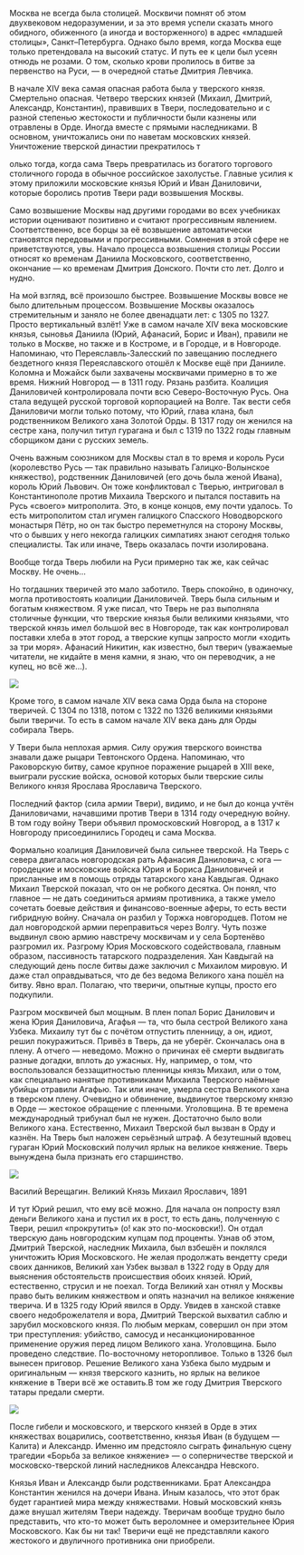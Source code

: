 Москва не всегда была столицей. Москвичи помнят об этом двухвековом недоразумении, и за это время успели сказать много обидного, обиженного (а иногда и восторженного) в адрес «младшей столицы», Санкт–Петербурга. Однако было время, когда Москва еще только претендовала на высокий статус. И путь ее к цели был усеян отнюдь не розами. О том, сколько крови пролилось в битве за первенство на Руси, — в очередной статье Дмитрия Левчика.

В начале XIV века самая опасная работа была у тверского князя. Смертельно опасная. Четверо тверских князей (Михаил, Дмитрий, Александр, Константин), правивших в Твери, последовательно и с разной степенью жестокости и публичности были казнены или отравлены в Орде. Иногда вместе с прямыми наследниками. В основном, уничтожались они по наветам московских князей. Уничтожение тверской династии прекратилось т

олько тогда, когда сама Тверь превратилась из богатого торгового столичного города в обычное российское захолустье. Главные усилия к этому приложили московские князья Юрий и Иван Даниловичи, которые боролись против Твери ради возвышения Москвы.

Само возвышение Москвы над другими городами во всех учебниках истории оценивают позитивно и считают прогрессивным явлением. Соответственно, все борцы за её возвышение автоматически становятся передовыми и прогрессивными. Сомнения в этой сфере не приветствуются, увы. Начало процесса возвышения столицы России относят ко временам Даниила Московского, соответственно, окончание — ко временам Дмитрия Донского. Почти сто лет. Долго и нудно. 

На мой взгляд, всё произошло быстрее. Возвышение Москвы вовсе не было длительным процессом. Возвышение Москвы оказалось стремительным и заняло не более двенадцати лет: с 1305 по 1327. Просто вертикальный взлёт! Уже в самом начале XIV века московские князья, сыновья Даниила (Юрий, Афанасий, Борис и Иван), правили не только в Москве, но также и в Костроме, и в Городце, и в Новгороде. Напоминаю, что Переяславль-Залесский по завещанию последнего бездетного князя Переяславского отошёл к Москве ещё при Данииле. Коломна и Можайск были захвачены москвичами примерно в то же время. Нижний Новгород — в 1311 году. Рязань разбита. Коалиция Даниловичей контролировала почти всю Северо-Восточную Русь. Она стала ведущей русской торговой корпорацией на Волге. Так вести себя Даниловичи могли только потому, что Юрий, глава клана, был родственником Великого хана Золотой Орды. В 1317 году он женился на сестре хана, получил титул гурагана и был с 1319 по 1322 годы главным сборщиком дани с русских земель. 

Очень важным союзником для Москвы стал в то время и король Руси (королевство Русь — так правильно называть Галицко-Волынское княжество), родственник Даниловичей (его дочь была женой Ивана), король Юрий Львович. Он тоже конфликтовал с Тверью, интриговал в Константинополе против Михаила Тверского и пытался поставить на Русь «своего» митрополита. Это, в конце концов, ему почти удалось. То есть митрополитом стал игумен галицкого Спасского Новодворского монастыря Пётр, но он так быстро переметнулся на сторону Москвы, что о бывших у него некогда галицких симпатиях знают сегодня только специалисты. Так или иначе, Тверь оказалась почти изолирована. 

Вообще тогда Тверь любили на Руси примерно так же, как сейчас Москву. Не очень…

Но тогдашних тверичей это мало заботило. Тверь спокойно, в одиночку, могла противостоять коалиции Даниловичей. Тверь была сильным и богатым княжеством. Я уже писал, что Тверь не раз выполняла столичные функции, что тверские князья были великими князьями, что тверской князь имел большой вес в Новгороде, так как контролировал поставки хлеба в этот город, а тверские купцы запросто могли «ходить за три моря». Афанасий Никитин, как известно, был тверич (уважаемые читатели, не кидайте в меня камни, я знаю, что он переводчик, а не купец, но всё же…).   


![](https://assets.discours.io/unsafe/900x/production/image/05cbf3f0-a54c-11e8-bfc7-9b5979ddfe3f.png)  


Кроме того, в самом начале XIV века сама Орда была на стороне тверичей. С 1304 по 1318, потом с 1322 по 1326 великими князьями были тверичи. То есть в самом начале XIV века дань для Орды собирала Тверь.

У Твери была неплохая армия. Силу оружия тверского воинства знавали даже рыцари Тевтонского Ордена. Напоминаю, что Раковорскую битву, самое крупное поражение рыцарей в XIII веке, выиграли русские войска, основой которых были тверские силы Великого князя Ярослава Ярославича Тверского. 

Последний фактор (сила армии Твери), видимо, и не был до конца учтён Даниловичами, начавшими против Твери в 1314 году очередную войну. В том году войну Твери объявил промосковский Новгород, а в 1317 к Новгороду присоединились Городец и сама Москва.

Формально коалиция Даниловичей была сильнее тверской. На Тверь с севера двигалась новгородская рать Афанасия Даниловича, с юга — городецкие и московские войска Юрия и Бориса Даниловичей и присланные им в помощь отряды татарского хана Кавдыгая. Однако Михаил Тверской показал, что он не робкого десятка. Он понял, что главное — не дать соединиться армиям противника, а также умело сочетать боевые действия и финансово-военные аферы, то есть вести гибридную войну. Сначала он разбил у Торжка новгородцев. Потом не дал новгородской армии переправиться через Волгу. Чуть позже выдвинул свою армию навстречу москвичам и у села Бортенёво разгромил их. Разгрому Юрия Московского содействовала, главным образом, пассивность татарского подразделения. Хан Кавдыгай на следующий день после битвы даже заключил с Михаилом мировую. И даже стал оправдываться, что де без ведома Великого хана пошёл на битву. Явно врал. Полагаю, что тверичи, опытные купцы, просто его подкупили.

Разгром москвичей был мощным. В плен попал Борис Данилович и жена Юрия Даниловича, Агафья — та, что была сестрой Великого хана Узбека. Михаилу тут бы с почётом отпустить пленницу, а он, идиот, решил покуражиться. Привёз в Тверь, да не уберёг. Скончалась она в плену. А отчего — неведомо. Можно о причинах её смерти выдвигать разные догадки, вплоть до ужасных. Ну, например, о том, что воспользовался беззащитностью пленницы князь Михаил, или о том, как специально нанятые противниками Михаила Тверского наёмные убийцы отравили Агафью. Так или иначе, умерла сестра Великого хана в тверском плену. Очевидно и обвинение, выдвинутое тверскому князю в Орде — жестокое обращение с пленными. Уголовщина. В те времена международный трибунал был не нужен. Достаточно было воли Великого хана. Естественно, Михаил Тверской был вызван в Орду и казнён. На Тверь был наложен серьёзный штраф. А безутешный вдовец гураган Юрий Московский получил ярлык на великое княжение. Тверь вынуждена была признать его старшинство.   


![](https://assets.discours.io/unsafe/900x/production/image/0645b7d0-a54c-11e8-bfc7-9b5979ddfe3f.jpeg)

Василий Верещагин. Великий Князь Михаил Ярославич, 1891 

  


И тут Юрий решил, что ему всё можно. Для начала он попросту взял деньги Великого хана и пустил их в рост, то есть дань, полученную с Твери, решил «прокрутить» (о! как это по-московски!). Он отдал тверскую дань новгородским купцам под проценты. Узнав об этом, Дмитрий Тверской, наследник Михаила, был взбешён и поклялся уничтожить Юрия Московского. Не желая продолжать вендетту среди своих данников, Великий хан Узбек вызвал в 1322 году в Орду для выяснения обстоятельств происшествия обоих князей. Юрий, естественно, струсил и не поехал. Тогда Великий хан отнял у Москвы право быть великим княжеством и опять назначил на великое княжение тверича. И в 1325 году Юрий явился в Орду. Увидев в ханской ставке своего недоброжелателя и вора, Дмитрий Тверской выхватил саблю и зарубил московского князя. По любым меркам, совершил он при этом три преступления: убийство, самосуд и несанкционированное применение оружия перед лицом Великого хана. Уголовщина. Было проведено следствие. По-восточному неторопливое. Только в 1326 был вынесен приговор. Решение Великого хана Узбека было мудрым и оригинальным — князя тверского казнить, но ярлык на великое княжение в Твери всё же оставить.В том же году Дмитрия Тверского татары предали смерти.

![](https://assets.discours.io/unsafe/900x/production/image/069b2ad0-a54c-11e8-bfc7-9b5979ddfe3f.png)  


После гибели и московского, и тверского князей в Орде в этих княжествах воцарились, соответственно, князья Иван (в будущем — Калита) и Александр. Именно им предстояло сыграть финальную сцену трагедии «Борьба за великое княжение» — о соперничестве тверской и московско-тверской линий наследников Александра Невского. 

Князья Иван и Александр были родственниками. Брат Александра Константин женился на дочери Ивана. Иным казалось, что этот брак будет гарантией мира между княжествами. Новый московский князь даже внушал жителям Твери надежду. Тверичам вообще трудно было представить, что кто-то может быть вероломнее и омерзительнее Юрия Московского. Как бы ни так! Тверичи ещё не представляли какого жестокого и двуличного противника они приобрели.
